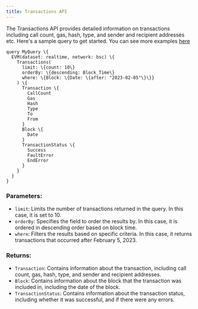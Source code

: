 ```yaml
---
title: Transactions API
---
```


<head>
<meta name="title" content="Transactions API"/>
<meta name="description" content="Get information on transaction details and wallets on EVM chains. Also, get information on blocks for tokens or NFTs on EVM chains."/>
<meta name="keywords" content=" api,  python api,  nft api,  scan api,  matic api,  api docs,  crypto api,  blockchain api,matic network api"/>
<meta name="robots" content="index, follow"/>
<meta http-equiv="Content-Type" content="text/html; charset=utf-8"/>
<meta name="language" content="English"/>

<!-- Open Graph / Facebook -->
<meta property="og:type" content="website" />
<meta property="og:title" content="Transactions API" />
<meta property="og:description" content="Get information on transaction details and wallets on EVM chains. Also, get information on blocks for tokens or NFTs on EVM chains." />

<!-- Twitter -->
<meta property="twitter:card" content="summary_large_image" />
<meta property="twitter:title" content="Transactions API" />
<meta property="twitter:description" content="Get information on transaction details and wallets on  blockchain. Also, get blocks information for tokens or NFTs on EVM chains." />
</head>

The Transactions API provides detailed information on transactions including call count, gas, hash, type, and sender and recipient addresses etc. Here's a sample query to get started. You can see more examples [here](/docs/blockchain/Ethereum/transactions/transaction-api/)



    query MyQuery \{
      EVM(dataset: realtime, network: bsc) \{
        Transactions(
          limit: \{count: 10\}
          orderBy: \{descending: Block_Time\}
          where: \{Block: \{Date: \{after: "2023-02-05"\}\}}
        ) \{
          Transaction \{
            CallCount
            Gas
            Hash
            Type
            To
            From
          }
          Block \{
            Date
          }
          TransactionStatus \{
            Success
            FaultError
            EndError
          }
        }
      }
    }

### Parameters:

-   `limit`: Limits the number of transactions returned in the query. In this case, it is set to 10.
-   `orderBy`: Specifies the field to order the results by. In this case, it is ordered in descending order based on block time.
-   `where`: Filters the results based on specific criteria. In this case, it returns transactions that occurred after February 5, 2023.

### Returns:

-   `Transaction`: Contains information about the transaction, including call count, gas, hash, type, and sender and recipient addresses.
-   `Block`: Contains information about the block that the transaction was included in, including the date of the block.
-   `TransactionStatus`: Contains information about the transaction status, including whether it was successful, and if there were any errors.
